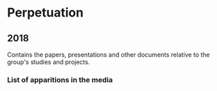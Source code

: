 # Perpetuation
## 2018
Contains the papers, presentations and other documents relative to the group's studies and projects.

### List of apparitions in the media

